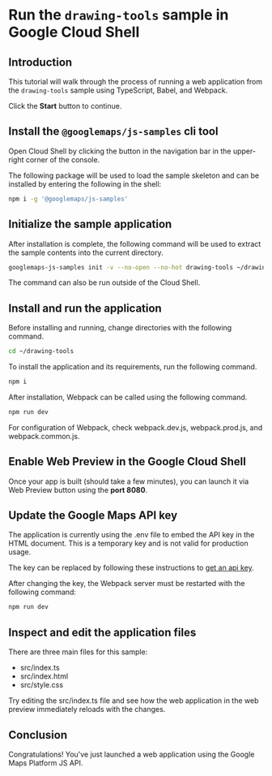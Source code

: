 # Run the `drawing-tools` sample in Google Cloud Shell

<walkthrough-tutorial-duration duration="10"/>

## Introduction

This tutorial will walk through the process of running a web application from
the `drawing-tools` sample using TypeScript, Babel, and Webpack.

Click the **Start** button to continue.

## Install the `@googlemaps/js-samples` cli tool

Open Cloud Shell by clicking the
<walkthrough-cloud-shell-icon></walkthrough-cloud-shell-icon> button in the
navigation bar in the upper-right corner of the console.

The following package will be used to load the sample skeleton and can be
installed by entering the following in the shell:

```bash
npm i -g '@googlemaps/js-samples'
```

## Initialize the sample application

After installation is complete, the following command will be used to extract
the sample contents into the current directory.

```bash
googlemaps-js-samples init -v --no-open --no-hot drawing-tools ~/drawing-tools
```

The command can also be run outside of the Cloud Shell.

## Install and run the application

Before installing and running, change directories with the following command.

```bash
cd ~/drawing-tools
```

To install the application and its requirements, run the following command.

```bash
npm i
```

After installation, Webpack can be called using the following command.

```bash
npm run dev
```

For configuration of Webpack, check
<walkthrough-editor-open-file filePath="drawing-tools/webpack.dev.js">webpack.dev.js</walkthrough-editor-open-file>,
<walkthrough-editor-open-file filePath="drawing-tools/webpack.prod.js">webpack.prod.js</walkthrough-editor-open-file>,
and
<walkthrough-editor-open-file filePath="drawing-tools/webpack.common.js">webpack.common.js</walkthrough-editor-open-file>.

## Enable Web Preview in the Google Cloud Shell

Once your app is built (should take a few minutes), you can launch it via
<walkthrough-spotlight-pointer target="cloudshell" spotlightId="devshell-web-preview-button">Web
Preview button</walkthrough-spotlight-pointer> using the **port 8080**.

## Update the Google Maps API key

The application is currently using the
<walkthrough-editor-open-file filePath="drawing-tools/.env">.env</walkthrough-editor-open-file>
file to embed the API key in the HTML document. This is a temporary key and is
not valid for production usage.

The key can be replaced by following these instructions to
[get an api key](https://developers.google.com/maps/documentation/javascript/get-api-key).

After changing the key, the Webpack server must be restarted with the following
command:

```bash
npm run dev
```

## Inspect and edit the application files

There are three main files for this sample:

*   <walkthrough-editor-open-file filePath="drawing-tools/src/index.ts">src/index.ts</walkthrough-editor-open-file>
*   <walkthrough-editor-open-file filePath="drawing-tools/src/index.html">src/index.html</walkthrough-editor-open-file>
*   <walkthrough-editor-open-file filePath="drawing-tools/src/style.css">src/style.css</walkthrough-editor-open-file>

Try editing the <walkthrough-editor-open-file filePath="drawing-tools/src/index.ts">src/index.ts</walkthrough-editor-open-file> file and see how the web application in the web preview immediately reloads with the changes.

## Conclusion

<walkthrough-conclusion-trophy></walkthrough-conclusion-trophy>

Congratulations! You've just launched a web application using the Google Maps
Platform JS API.
